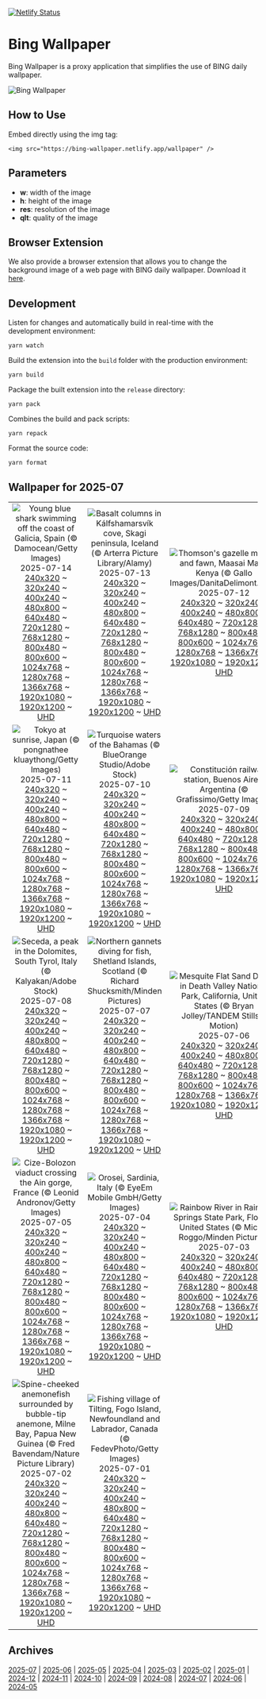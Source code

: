 [![Netlify Status](https://api.netlify.com/api/v1/badges/65b1ff01-580c-4c31-972b-5e0ab2d51260/deploy-status)](https://app.netlify.com/sites/bing-wallpaper/deploys)

# Bing Wallpaper

Bing Wallpaper is a proxy application that simplifies the use of BING daily wallpaper.

![Bing Wallpaper](https://bing-wallpaper.netlify.app/wallpaper)

## How to Use

Embed directly using the img tag:

```
<img src="https://bing-wallpaper.netlify.app/wallpaper" />
```

## Parameters

- **w**: width of the image
- **h**: height of the image
- **res**: resolution of the image
- **qlt**: quality of the image

## Browser Extension

We also provide a browser extension that allows you to change the background image of a web page with BING daily wallpaper. Download it [here](https://github.com/antiheroguy/bing-wallpaper/releases).

## Development

Listen for changes and automatically build in real-time with the development environment:

```
yarn watch
```

Build the extension into the `build` folder with the production environment:

```
yarn build
```

Package the built extension into the `release` directory:

```
yarn pack
```

Combines the build and pack scripts:

```
yarn repack
```

Format the source code:

```
yarn format
```

## Wallpaper for 2025-07
|      |      |      |
| :----: | :----: | :----: |
|![Young blue shark swimming off the coast of Galicia, Spain (© Damocean/Getty Images)](https://www.bing.com/th?id=OHR.YoungShark_ROW8712681767_320x240.jpg)<br />2025-07-14<br />[240x320](https://www.bing.com/th?id=OHR.YoungShark_ROW8712681767_240x320.jpg) ~ [320x240](https://www.bing.com/th?id=OHR.YoungShark_ROW8712681767_320x240.jpg) ~ [400x240](https://www.bing.com/th?id=OHR.YoungShark_ROW8712681767_400x240.jpg) ~ [480x800](https://www.bing.com/th?id=OHR.YoungShark_ROW8712681767_480x800.jpg) ~ [640x480](https://www.bing.com/th?id=OHR.YoungShark_ROW8712681767_640x480.jpg) ~ [720x1280](https://www.bing.com/th?id=OHR.YoungShark_ROW8712681767_720x1280.jpg) ~ [768x1280](https://www.bing.com/th?id=OHR.YoungShark_ROW8712681767_768x1280.jpg) ~ [800x480](https://www.bing.com/th?id=OHR.YoungShark_ROW8712681767_800x480.jpg) ~ [800x600](https://www.bing.com/th?id=OHR.YoungShark_ROW8712681767_800x600.jpg) ~ [1024x768](https://www.bing.com/th?id=OHR.YoungShark_ROW8712681767_1024x768.jpg) ~ [1280x768](https://www.bing.com/th?id=OHR.YoungShark_ROW8712681767_1280x768.jpg) ~ [1366x768](https://www.bing.com/th?id=OHR.YoungShark_ROW8712681767_1366x768.jpg) ~ [1920x1080](https://www.bing.com/th?id=OHR.YoungShark_ROW8712681767_1920x1080.jpg) ~ [1920x1200](https://www.bing.com/th?id=OHR.YoungShark_ROW8712681767_1920x1200.jpg) ~ [UHD](https://www.bing.com/th?id=OHR.YoungShark_ROW8712681767_UHD.jpg)|![Basalt columns in Kálfshamarsvík cove, Skagi peninsula, Iceland (© Arterra Picture Library/Alamy)](https://www.bing.com/th?id=OHR.BasaltColumns_ROW8629166407_320x240.jpg)<br />2025-07-13<br />[240x320](https://www.bing.com/th?id=OHR.BasaltColumns_ROW8629166407_240x320.jpg) ~ [320x240](https://www.bing.com/th?id=OHR.BasaltColumns_ROW8629166407_320x240.jpg) ~ [400x240](https://www.bing.com/th?id=OHR.BasaltColumns_ROW8629166407_400x240.jpg) ~ [480x800](https://www.bing.com/th?id=OHR.BasaltColumns_ROW8629166407_480x800.jpg) ~ [640x480](https://www.bing.com/th?id=OHR.BasaltColumns_ROW8629166407_640x480.jpg) ~ [720x1280](https://www.bing.com/th?id=OHR.BasaltColumns_ROW8629166407_720x1280.jpg) ~ [768x1280](https://www.bing.com/th?id=OHR.BasaltColumns_ROW8629166407_768x1280.jpg) ~ [800x480](https://www.bing.com/th?id=OHR.BasaltColumns_ROW8629166407_800x480.jpg) ~ [800x600](https://www.bing.com/th?id=OHR.BasaltColumns_ROW8629166407_800x600.jpg) ~ [1024x768](https://www.bing.com/th?id=OHR.BasaltColumns_ROW8629166407_1024x768.jpg) ~ [1280x768](https://www.bing.com/th?id=OHR.BasaltColumns_ROW8629166407_1280x768.jpg) ~ [1366x768](https://www.bing.com/th?id=OHR.BasaltColumns_ROW8629166407_1366x768.jpg) ~ [1920x1080](https://www.bing.com/th?id=OHR.BasaltColumns_ROW8629166407_1920x1080.jpg) ~ [1920x1200](https://www.bing.com/th?id=OHR.BasaltColumns_ROW8629166407_1920x1200.jpg) ~ [UHD](https://www.bing.com/th?id=OHR.BasaltColumns_ROW8629166407_UHD.jpg)|![Thomson's gazelle mother and fawn, Maasai Mara, Kenya (© Gallo Images/DanitaDelimont.com)](https://www.bing.com/th?id=OHR.ThomsonGazelle_ROW8400660458_320x240.jpg)<br />2025-07-12<br />[240x320](https://www.bing.com/th?id=OHR.ThomsonGazelle_ROW8400660458_240x320.jpg) ~ [320x240](https://www.bing.com/th?id=OHR.ThomsonGazelle_ROW8400660458_320x240.jpg) ~ [400x240](https://www.bing.com/th?id=OHR.ThomsonGazelle_ROW8400660458_400x240.jpg) ~ [480x800](https://www.bing.com/th?id=OHR.ThomsonGazelle_ROW8400660458_480x800.jpg) ~ [640x480](https://www.bing.com/th?id=OHR.ThomsonGazelle_ROW8400660458_640x480.jpg) ~ [720x1280](https://www.bing.com/th?id=OHR.ThomsonGazelle_ROW8400660458_720x1280.jpg) ~ [768x1280](https://www.bing.com/th?id=OHR.ThomsonGazelle_ROW8400660458_768x1280.jpg) ~ [800x480](https://www.bing.com/th?id=OHR.ThomsonGazelle_ROW8400660458_800x480.jpg) ~ [800x600](https://www.bing.com/th?id=OHR.ThomsonGazelle_ROW8400660458_800x600.jpg) ~ [1024x768](https://www.bing.com/th?id=OHR.ThomsonGazelle_ROW8400660458_1024x768.jpg) ~ [1280x768](https://www.bing.com/th?id=OHR.ThomsonGazelle_ROW8400660458_1280x768.jpg) ~ [1366x768](https://www.bing.com/th?id=OHR.ThomsonGazelle_ROW8400660458_1366x768.jpg) ~ [1920x1080](https://www.bing.com/th?id=OHR.ThomsonGazelle_ROW8400660458_1920x1080.jpg) ~ [1920x1200](https://www.bing.com/th?id=OHR.ThomsonGazelle_ROW8400660458_1920x1200.jpg) ~ [UHD](https://www.bing.com/th?id=OHR.ThomsonGazelle_ROW8400660458_UHD.jpg)|
|![Tokyo at sunrise, Japan (© pongnathee kluaythong/Getty Images)](https://www.bing.com/th?id=OHR.TokyoSunrise_ROW8328728305_320x240.jpg)<br />2025-07-11<br />[240x320](https://www.bing.com/th?id=OHR.TokyoSunrise_ROW8328728305_240x320.jpg) ~ [320x240](https://www.bing.com/th?id=OHR.TokyoSunrise_ROW8328728305_320x240.jpg) ~ [400x240](https://www.bing.com/th?id=OHR.TokyoSunrise_ROW8328728305_400x240.jpg) ~ [480x800](https://www.bing.com/th?id=OHR.TokyoSunrise_ROW8328728305_480x800.jpg) ~ [640x480](https://www.bing.com/th?id=OHR.TokyoSunrise_ROW8328728305_640x480.jpg) ~ [720x1280](https://www.bing.com/th?id=OHR.TokyoSunrise_ROW8328728305_720x1280.jpg) ~ [768x1280](https://www.bing.com/th?id=OHR.TokyoSunrise_ROW8328728305_768x1280.jpg) ~ [800x480](https://www.bing.com/th?id=OHR.TokyoSunrise_ROW8328728305_800x480.jpg) ~ [800x600](https://www.bing.com/th?id=OHR.TokyoSunrise_ROW8328728305_800x600.jpg) ~ [1024x768](https://www.bing.com/th?id=OHR.TokyoSunrise_ROW8328728305_1024x768.jpg) ~ [1280x768](https://www.bing.com/th?id=OHR.TokyoSunrise_ROW8328728305_1280x768.jpg) ~ [1366x768](https://www.bing.com/th?id=OHR.TokyoSunrise_ROW8328728305_1366x768.jpg) ~ [1920x1080](https://www.bing.com/th?id=OHR.TokyoSunrise_ROW8328728305_1920x1080.jpg) ~ [1920x1200](https://www.bing.com/th?id=OHR.TokyoSunrise_ROW8328728305_1920x1200.jpg) ~ [UHD](https://www.bing.com/th?id=OHR.TokyoSunrise_ROW8328728305_UHD.jpg)|![Turquoise waters of the Bahamas (© BlueOrange Studio/Adobe Stock)](https://www.bing.com/th?id=OHR.BahamaBlues_ROW5508297502_320x240.jpg)<br />2025-07-10<br />[240x320](https://www.bing.com/th?id=OHR.BahamaBlues_ROW5508297502_240x320.jpg) ~ [320x240](https://www.bing.com/th?id=OHR.BahamaBlues_ROW5508297502_320x240.jpg) ~ [400x240](https://www.bing.com/th?id=OHR.BahamaBlues_ROW5508297502_400x240.jpg) ~ [480x800](https://www.bing.com/th?id=OHR.BahamaBlues_ROW5508297502_480x800.jpg) ~ [640x480](https://www.bing.com/th?id=OHR.BahamaBlues_ROW5508297502_640x480.jpg) ~ [720x1280](https://www.bing.com/th?id=OHR.BahamaBlues_ROW5508297502_720x1280.jpg) ~ [768x1280](https://www.bing.com/th?id=OHR.BahamaBlues_ROW5508297502_768x1280.jpg) ~ [800x480](https://www.bing.com/th?id=OHR.BahamaBlues_ROW5508297502_800x480.jpg) ~ [800x600](https://www.bing.com/th?id=OHR.BahamaBlues_ROW5508297502_800x600.jpg) ~ [1024x768](https://www.bing.com/th?id=OHR.BahamaBlues_ROW5508297502_1024x768.jpg) ~ [1280x768](https://www.bing.com/th?id=OHR.BahamaBlues_ROW5508297502_1280x768.jpg) ~ [1366x768](https://www.bing.com/th?id=OHR.BahamaBlues_ROW5508297502_1366x768.jpg) ~ [1920x1080](https://www.bing.com/th?id=OHR.BahamaBlues_ROW5508297502_1920x1080.jpg) ~ [1920x1200](https://www.bing.com/th?id=OHR.BahamaBlues_ROW5508297502_1920x1200.jpg) ~ [UHD](https://www.bing.com/th?id=OHR.BahamaBlues_ROW5508297502_UHD.jpg)|![Constitución railway station, Buenos Aires, Argentina (© Grafissimo/Getty Images)](https://www.bing.com/th?id=OHR.ConstitucionStation_ROW5458871760_320x240.jpg)<br />2025-07-09<br />[240x320](https://www.bing.com/th?id=OHR.ConstitucionStation_ROW5458871760_240x320.jpg) ~ [320x240](https://www.bing.com/th?id=OHR.ConstitucionStation_ROW5458871760_320x240.jpg) ~ [400x240](https://www.bing.com/th?id=OHR.ConstitucionStation_ROW5458871760_400x240.jpg) ~ [480x800](https://www.bing.com/th?id=OHR.ConstitucionStation_ROW5458871760_480x800.jpg) ~ [640x480](https://www.bing.com/th?id=OHR.ConstitucionStation_ROW5458871760_640x480.jpg) ~ [720x1280](https://www.bing.com/th?id=OHR.ConstitucionStation_ROW5458871760_720x1280.jpg) ~ [768x1280](https://www.bing.com/th?id=OHR.ConstitucionStation_ROW5458871760_768x1280.jpg) ~ [800x480](https://www.bing.com/th?id=OHR.ConstitucionStation_ROW5458871760_800x480.jpg) ~ [800x600](https://www.bing.com/th?id=OHR.ConstitucionStation_ROW5458871760_800x600.jpg) ~ [1024x768](https://www.bing.com/th?id=OHR.ConstitucionStation_ROW5458871760_1024x768.jpg) ~ [1280x768](https://www.bing.com/th?id=OHR.ConstitucionStation_ROW5458871760_1280x768.jpg) ~ [1366x768](https://www.bing.com/th?id=OHR.ConstitucionStation_ROW5458871760_1366x768.jpg) ~ [1920x1080](https://www.bing.com/th?id=OHR.ConstitucionStation_ROW5458871760_1920x1080.jpg) ~ [1920x1200](https://www.bing.com/th?id=OHR.ConstitucionStation_ROW5458871760_1920x1200.jpg) ~ [UHD](https://www.bing.com/th?id=OHR.ConstitucionStation_ROW5458871760_UHD.jpg)|
|![Seceda, a peak in the Dolomites, South Tyrol, Italy (© Kalyakan/Adobe Stock)](https://www.bing.com/th?id=OHR.SecedaPeak_ROW5372649409_320x240.jpg)<br />2025-07-08<br />[240x320](https://www.bing.com/th?id=OHR.SecedaPeak_ROW5372649409_240x320.jpg) ~ [320x240](https://www.bing.com/th?id=OHR.SecedaPeak_ROW5372649409_320x240.jpg) ~ [400x240](https://www.bing.com/th?id=OHR.SecedaPeak_ROW5372649409_400x240.jpg) ~ [480x800](https://www.bing.com/th?id=OHR.SecedaPeak_ROW5372649409_480x800.jpg) ~ [640x480](https://www.bing.com/th?id=OHR.SecedaPeak_ROW5372649409_640x480.jpg) ~ [720x1280](https://www.bing.com/th?id=OHR.SecedaPeak_ROW5372649409_720x1280.jpg) ~ [768x1280](https://www.bing.com/th?id=OHR.SecedaPeak_ROW5372649409_768x1280.jpg) ~ [800x480](https://www.bing.com/th?id=OHR.SecedaPeak_ROW5372649409_800x480.jpg) ~ [800x600](https://www.bing.com/th?id=OHR.SecedaPeak_ROW5372649409_800x600.jpg) ~ [1024x768](https://www.bing.com/th?id=OHR.SecedaPeak_ROW5372649409_1024x768.jpg) ~ [1280x768](https://www.bing.com/th?id=OHR.SecedaPeak_ROW5372649409_1280x768.jpg) ~ [1366x768](https://www.bing.com/th?id=OHR.SecedaPeak_ROW5372649409_1366x768.jpg) ~ [1920x1080](https://www.bing.com/th?id=OHR.SecedaPeak_ROW5372649409_1920x1080.jpg) ~ [1920x1200](https://www.bing.com/th?id=OHR.SecedaPeak_ROW5372649409_1920x1200.jpg) ~ [UHD](https://www.bing.com/th?id=OHR.SecedaPeak_ROW5372649409_UHD.jpg)|![Northern gannets diving for fish, Shetland Islands, Scotland (© Richard Shucksmith/Minden Pictures)](https://www.bing.com/th?id=OHR.ShetlandGannets_ROW5283114134_320x240.jpg)<br />2025-07-07<br />[240x320](https://www.bing.com/th?id=OHR.ShetlandGannets_ROW5283114134_240x320.jpg) ~ [320x240](https://www.bing.com/th?id=OHR.ShetlandGannets_ROW5283114134_320x240.jpg) ~ [400x240](https://www.bing.com/th?id=OHR.ShetlandGannets_ROW5283114134_400x240.jpg) ~ [480x800](https://www.bing.com/th?id=OHR.ShetlandGannets_ROW5283114134_480x800.jpg) ~ [640x480](https://www.bing.com/th?id=OHR.ShetlandGannets_ROW5283114134_640x480.jpg) ~ [720x1280](https://www.bing.com/th?id=OHR.ShetlandGannets_ROW5283114134_720x1280.jpg) ~ [768x1280](https://www.bing.com/th?id=OHR.ShetlandGannets_ROW5283114134_768x1280.jpg) ~ [800x480](https://www.bing.com/th?id=OHR.ShetlandGannets_ROW5283114134_800x480.jpg) ~ [800x600](https://www.bing.com/th?id=OHR.ShetlandGannets_ROW5283114134_800x600.jpg) ~ [1024x768](https://www.bing.com/th?id=OHR.ShetlandGannets_ROW5283114134_1024x768.jpg) ~ [1280x768](https://www.bing.com/th?id=OHR.ShetlandGannets_ROW5283114134_1280x768.jpg) ~ [1366x768](https://www.bing.com/th?id=OHR.ShetlandGannets_ROW5283114134_1366x768.jpg) ~ [1920x1080](https://www.bing.com/th?id=OHR.ShetlandGannets_ROW5283114134_1920x1080.jpg) ~ [1920x1200](https://www.bing.com/th?id=OHR.ShetlandGannets_ROW5283114134_1920x1200.jpg) ~ [UHD](https://www.bing.com/th?id=OHR.ShetlandGannets_ROW5283114134_UHD.jpg)|![Mesquite Flat Sand Dunes in Death Valley National Park, California, United States (© Bryan Jolley/TANDEM Stills + Motion)](https://www.bing.com/th?id=OHR.MesquiteFlats_ROW5187767291_320x240.jpg)<br />2025-07-06<br />[240x320](https://www.bing.com/th?id=OHR.MesquiteFlats_ROW5187767291_240x320.jpg) ~ [320x240](https://www.bing.com/th?id=OHR.MesquiteFlats_ROW5187767291_320x240.jpg) ~ [400x240](https://www.bing.com/th?id=OHR.MesquiteFlats_ROW5187767291_400x240.jpg) ~ [480x800](https://www.bing.com/th?id=OHR.MesquiteFlats_ROW5187767291_480x800.jpg) ~ [640x480](https://www.bing.com/th?id=OHR.MesquiteFlats_ROW5187767291_640x480.jpg) ~ [720x1280](https://www.bing.com/th?id=OHR.MesquiteFlats_ROW5187767291_720x1280.jpg) ~ [768x1280](https://www.bing.com/th?id=OHR.MesquiteFlats_ROW5187767291_768x1280.jpg) ~ [800x480](https://www.bing.com/th?id=OHR.MesquiteFlats_ROW5187767291_800x480.jpg) ~ [800x600](https://www.bing.com/th?id=OHR.MesquiteFlats_ROW5187767291_800x600.jpg) ~ [1024x768](https://www.bing.com/th?id=OHR.MesquiteFlats_ROW5187767291_1024x768.jpg) ~ [1280x768](https://www.bing.com/th?id=OHR.MesquiteFlats_ROW5187767291_1280x768.jpg) ~ [1366x768](https://www.bing.com/th?id=OHR.MesquiteFlats_ROW5187767291_1366x768.jpg) ~ [1920x1080](https://www.bing.com/th?id=OHR.MesquiteFlats_ROW5187767291_1920x1080.jpg) ~ [1920x1200](https://www.bing.com/th?id=OHR.MesquiteFlats_ROW5187767291_1920x1200.jpg) ~ [UHD](https://www.bing.com/th?id=OHR.MesquiteFlats_ROW5187767291_UHD.jpg)|
|![Cize-Bolozon viaduct crossing the Ain gorge, France (© Leonid Andronov/Getty Images)](https://www.bing.com/th?id=OHR.BolozonViaduct_ROW4997285549_320x240.jpg)<br />2025-07-05<br />[240x320](https://www.bing.com/th?id=OHR.BolozonViaduct_ROW4997285549_240x320.jpg) ~ [320x240](https://www.bing.com/th?id=OHR.BolozonViaduct_ROW4997285549_320x240.jpg) ~ [400x240](https://www.bing.com/th?id=OHR.BolozonViaduct_ROW4997285549_400x240.jpg) ~ [480x800](https://www.bing.com/th?id=OHR.BolozonViaduct_ROW4997285549_480x800.jpg) ~ [640x480](https://www.bing.com/th?id=OHR.BolozonViaduct_ROW4997285549_640x480.jpg) ~ [720x1280](https://www.bing.com/th?id=OHR.BolozonViaduct_ROW4997285549_720x1280.jpg) ~ [768x1280](https://www.bing.com/th?id=OHR.BolozonViaduct_ROW4997285549_768x1280.jpg) ~ [800x480](https://www.bing.com/th?id=OHR.BolozonViaduct_ROW4997285549_800x480.jpg) ~ [800x600](https://www.bing.com/th?id=OHR.BolozonViaduct_ROW4997285549_800x600.jpg) ~ [1024x768](https://www.bing.com/th?id=OHR.BolozonViaduct_ROW4997285549_1024x768.jpg) ~ [1280x768](https://www.bing.com/th?id=OHR.BolozonViaduct_ROW4997285549_1280x768.jpg) ~ [1366x768](https://www.bing.com/th?id=OHR.BolozonViaduct_ROW4997285549_1366x768.jpg) ~ [1920x1080](https://www.bing.com/th?id=OHR.BolozonViaduct_ROW4997285549_1920x1080.jpg) ~ [1920x1200](https://www.bing.com/th?id=OHR.BolozonViaduct_ROW4997285549_1920x1200.jpg) ~ [UHD](https://www.bing.com/th?id=OHR.BolozonViaduct_ROW4997285549_UHD.jpg)|![Orosei, Sardinia, Italy (© EyeEm Mobile GmbH/Getty Images)](https://www.bing.com/th?id=OHR.OroseiSardegna_ROW4878996208_320x240.jpg)<br />2025-07-04<br />[240x320](https://www.bing.com/th?id=OHR.OroseiSardegna_ROW4878996208_240x320.jpg) ~ [320x240](https://www.bing.com/th?id=OHR.OroseiSardegna_ROW4878996208_320x240.jpg) ~ [400x240](https://www.bing.com/th?id=OHR.OroseiSardegna_ROW4878996208_400x240.jpg) ~ [480x800](https://www.bing.com/th?id=OHR.OroseiSardegna_ROW4878996208_480x800.jpg) ~ [640x480](https://www.bing.com/th?id=OHR.OroseiSardegna_ROW4878996208_640x480.jpg) ~ [720x1280](https://www.bing.com/th?id=OHR.OroseiSardegna_ROW4878996208_720x1280.jpg) ~ [768x1280](https://www.bing.com/th?id=OHR.OroseiSardegna_ROW4878996208_768x1280.jpg) ~ [800x480](https://www.bing.com/th?id=OHR.OroseiSardegna_ROW4878996208_800x480.jpg) ~ [800x600](https://www.bing.com/th?id=OHR.OroseiSardegna_ROW4878996208_800x600.jpg) ~ [1024x768](https://www.bing.com/th?id=OHR.OroseiSardegna_ROW4878996208_1024x768.jpg) ~ [1280x768](https://www.bing.com/th?id=OHR.OroseiSardegna_ROW4878996208_1280x768.jpg) ~ [1366x768](https://www.bing.com/th?id=OHR.OroseiSardegna_ROW4878996208_1366x768.jpg) ~ [1920x1080](https://www.bing.com/th?id=OHR.OroseiSardegna_ROW4878996208_1920x1080.jpg) ~ [1920x1200](https://www.bing.com/th?id=OHR.OroseiSardegna_ROW4878996208_1920x1200.jpg) ~ [UHD](https://www.bing.com/th?id=OHR.OroseiSardegna_ROW4878996208_UHD.jpg)|![Rainbow River in Rainbow Springs State Park, Florida, United States (© Michel Roggo/Minden Pictures)](https://www.bing.com/th?id=OHR.RainbowRiver_ROW4765713461_320x240.jpg)<br />2025-07-03<br />[240x320](https://www.bing.com/th?id=OHR.RainbowRiver_ROW4765713461_240x320.jpg) ~ [320x240](https://www.bing.com/th?id=OHR.RainbowRiver_ROW4765713461_320x240.jpg) ~ [400x240](https://www.bing.com/th?id=OHR.RainbowRiver_ROW4765713461_400x240.jpg) ~ [480x800](https://www.bing.com/th?id=OHR.RainbowRiver_ROW4765713461_480x800.jpg) ~ [640x480](https://www.bing.com/th?id=OHR.RainbowRiver_ROW4765713461_640x480.jpg) ~ [720x1280](https://www.bing.com/th?id=OHR.RainbowRiver_ROW4765713461_720x1280.jpg) ~ [768x1280](https://www.bing.com/th?id=OHR.RainbowRiver_ROW4765713461_768x1280.jpg) ~ [800x480](https://www.bing.com/th?id=OHR.RainbowRiver_ROW4765713461_800x480.jpg) ~ [800x600](https://www.bing.com/th?id=OHR.RainbowRiver_ROW4765713461_800x600.jpg) ~ [1024x768](https://www.bing.com/th?id=OHR.RainbowRiver_ROW4765713461_1024x768.jpg) ~ [1280x768](https://www.bing.com/th?id=OHR.RainbowRiver_ROW4765713461_1280x768.jpg) ~ [1366x768](https://www.bing.com/th?id=OHR.RainbowRiver_ROW4765713461_1366x768.jpg) ~ [1920x1080](https://www.bing.com/th?id=OHR.RainbowRiver_ROW4765713461_1920x1080.jpg) ~ [1920x1200](https://www.bing.com/th?id=OHR.RainbowRiver_ROW4765713461_1920x1200.jpg) ~ [UHD](https://www.bing.com/th?id=OHR.RainbowRiver_ROW4765713461_UHD.jpg)|
|![Spine-cheeked anemonefish surrounded by bubble-tip anemone, Milne Bay, Papua New Guinea (© Fred Bavendam/Nature Picture Library)](https://www.bing.com/th?id=OHR.MaroonClownfish_ROW4636021251_320x240.jpg)<br />2025-07-02<br />[240x320](https://www.bing.com/th?id=OHR.MaroonClownfish_ROW4636021251_240x320.jpg) ~ [320x240](https://www.bing.com/th?id=OHR.MaroonClownfish_ROW4636021251_320x240.jpg) ~ [400x240](https://www.bing.com/th?id=OHR.MaroonClownfish_ROW4636021251_400x240.jpg) ~ [480x800](https://www.bing.com/th?id=OHR.MaroonClownfish_ROW4636021251_480x800.jpg) ~ [640x480](https://www.bing.com/th?id=OHR.MaroonClownfish_ROW4636021251_640x480.jpg) ~ [720x1280](https://www.bing.com/th?id=OHR.MaroonClownfish_ROW4636021251_720x1280.jpg) ~ [768x1280](https://www.bing.com/th?id=OHR.MaroonClownfish_ROW4636021251_768x1280.jpg) ~ [800x480](https://www.bing.com/th?id=OHR.MaroonClownfish_ROW4636021251_800x480.jpg) ~ [800x600](https://www.bing.com/th?id=OHR.MaroonClownfish_ROW4636021251_800x600.jpg) ~ [1024x768](https://www.bing.com/th?id=OHR.MaroonClownfish_ROW4636021251_1024x768.jpg) ~ [1280x768](https://www.bing.com/th?id=OHR.MaroonClownfish_ROW4636021251_1280x768.jpg) ~ [1366x768](https://www.bing.com/th?id=OHR.MaroonClownfish_ROW4636021251_1366x768.jpg) ~ [1920x1080](https://www.bing.com/th?id=OHR.MaroonClownfish_ROW4636021251_1920x1080.jpg) ~ [1920x1200](https://www.bing.com/th?id=OHR.MaroonClownfish_ROW4636021251_1920x1200.jpg) ~ [UHD](https://www.bing.com/th?id=OHR.MaroonClownfish_ROW4636021251_UHD.jpg)|![Fishing village of Tilting, Fogo Island, Newfoundland and Labrador, Canada (© FedevPhoto/Getty Images)](https://www.bing.com/th?id=OHR.CanadaDayFogo_ROW4542871312_320x240.jpg)<br />2025-07-01<br />[240x320](https://www.bing.com/th?id=OHR.CanadaDayFogo_ROW4542871312_240x320.jpg) ~ [320x240](https://www.bing.com/th?id=OHR.CanadaDayFogo_ROW4542871312_320x240.jpg) ~ [400x240](https://www.bing.com/th?id=OHR.CanadaDayFogo_ROW4542871312_400x240.jpg) ~ [480x800](https://www.bing.com/th?id=OHR.CanadaDayFogo_ROW4542871312_480x800.jpg) ~ [640x480](https://www.bing.com/th?id=OHR.CanadaDayFogo_ROW4542871312_640x480.jpg) ~ [720x1280](https://www.bing.com/th?id=OHR.CanadaDayFogo_ROW4542871312_720x1280.jpg) ~ [768x1280](https://www.bing.com/th?id=OHR.CanadaDayFogo_ROW4542871312_768x1280.jpg) ~ [800x480](https://www.bing.com/th?id=OHR.CanadaDayFogo_ROW4542871312_800x480.jpg) ~ [800x600](https://www.bing.com/th?id=OHR.CanadaDayFogo_ROW4542871312_800x600.jpg) ~ [1024x768](https://www.bing.com/th?id=OHR.CanadaDayFogo_ROW4542871312_1024x768.jpg) ~ [1280x768](https://www.bing.com/th?id=OHR.CanadaDayFogo_ROW4542871312_1280x768.jpg) ~ [1366x768](https://www.bing.com/th?id=OHR.CanadaDayFogo_ROW4542871312_1366x768.jpg) ~ [1920x1080](https://www.bing.com/th?id=OHR.CanadaDayFogo_ROW4542871312_1920x1080.jpg) ~ [1920x1200](https://www.bing.com/th?id=OHR.CanadaDayFogo_ROW4542871312_1920x1200.jpg) ~ [UHD](https://www.bing.com/th?id=OHR.CanadaDayFogo_ROW4542871312_UHD.jpg)|

## Archives
[2025-07](/archives/2025-07/) | [2025-06](/archives/2025-06/) | [2025-05](/archives/2025-05/) | [2025-04](/archives/2025-04/) | [2025-03](/archives/2025-03/) | [2025-02](/archives/2025-02/) | [2025-01](/archives/2025-01/) | [2024-12](/archives/2024-12/) | [2024-11](/archives/2024-11/) | [2024-10](/archives/2024-10/) | [2024-09](/archives/2024-09/) | [2024-08](/archives/2024-08/) | [2024-07](/archives/2024-07/) | [2024-06](/archives/2024-06/) | [2024-05](/archives/2024-05/)
